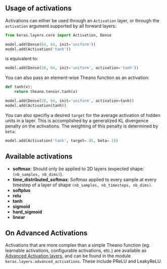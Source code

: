 
## Usage of activations

Activations can either be used through an `Activation` layer, or through the `activation` argument supported by all forward layers:

```python
from keras.layers.core import Activation, Dense

model.add(Dense(64, 64, init='uniform'))
model.add(Activation('tanh'))
```
is equivalent to:
```python
model.add(Dense(20, 64, init='uniform', activation='tanh'))
```

You can also pass an element-wise Theano function as an activation:

```python
def tanh(x):
    return theano.tensor.tanh(x)

model.add(Dense(20, 64, init='uniform', activation=tanh))
model.add(Activation(tanh))
```

You can also specifiy a desired `target` for the average activation of hidden units in a layer.
This is accomplished by a generalized KL divergence penalty on the activations. The weighting of this penalty is determined by `beta`:

```python
model.add(Activation('tanh', target=.05, beta=.1))
```

## Available activations

- __softmax__: Should only be applied to 2D layers (expected shape: `(nb_samples, nb_dims)`).
- __time_distributed_softmax__: Softmax applied to every sample at every timestep of a layer of shape `(nb_samples, nb_timesteps, nb_dims)`.
- __softplus__
- __relu__
- __tanh__
- __sigmoid__
- __hard_sigmoid__
- __linear__

## On Advanced Activations

Activations that are more complex than a simple Theano function (eg. learnable activations, configurable activations, etc.) are available as [Advanced Activation layers](layers/advanced_activations.md), and can be found in the module `keras.layers.advanced_activations`. These include PReLU and LeakyReLU.